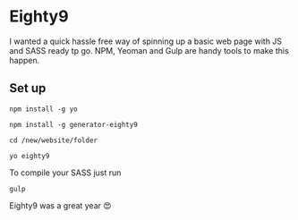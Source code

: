Eighty9
=======

I wanted a quick hassle free way of spinning up a basic web page with JS and
SASS ready tp go. NPM, Yeoman and Gulp are handy tools to make this happen.

Set up
------

`npm install -g yo`

`npm install -g generator-eighty9`

`cd /new/website/folder`

`yo eighty9`

To compile your SASS just run

`gulp`


Eighty9 was a great year 😍

